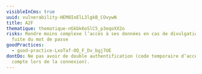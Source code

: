 ```yaml
---
visibleInCms: true
uuid: vulnerability-HEM8IoElL3lgkB_COvywN
title: A2F
thematique: thematique-nGkbk6oSlC5_p3eqoXX2o
risks: Rendre moins complexe l’accès à ses données en cas de divulgation ou de
  fuite du mot de passe
goodPractices:
  - good-practice-LxoTaf-OQ_F_Dv_bgj7UE
dontDo: Ne pas avoir de double authentification (code temporaire d’accès à un
  compte lors de la connexion).
---
```

